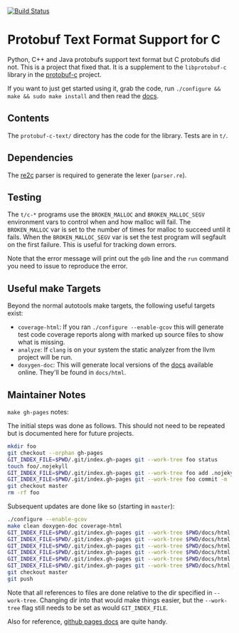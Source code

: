 [![Build Status](https://travis-ci.org/protobuf-c/protobuf-c-text.png?branch=master)](https://travis-ci.org/protobuf-c/protobuf-c-text)

# Protobuf Text Format Support for C

Python, C++ and Java protobufs support text format but C protobufs did not.
This is a project that fixed that. It is a supplement to the
`libprotobuf-c` library in the [protobuf-c](https://github.com/protobuf-c)
project.

If you want to just get started using it, grab the code, run
`./configure && make && sudo make install` and then read the
[docs](http://text.protobuf-c.io/).

## Contents

The `protobuf-c-text/` directory has the code for the library.  Tests
are in `t/`.

## Dependencies

The [re2c](http://re2c.org/) parser is required to generate the
lexer (`parser.re`).

## Testing

The `t/c-*` programs use the `BROKEN_MALLOC` and `BROKEN_MALLOC_SEGV`
environment vars to control when and how malloc will fail.
The `BROKEN_MALLOC` var is set to the number of times for malloc to
succeed until it fails.  When the `BROKEN_MALLOC_SEGV` var is set the
test program will segfault on the first failure.  This is useful for
tracking down errors.

Note that the error message will print out the `gdb` line and the `run`
command you need to issue to reproduce the error.

## Useful make Targets

Beyond the normal autotools make targets, the following useful targets
exist:

* `coverage-html`: If you ran `./configure --enable-gcov` this will
  generate test code coverage reports along with marked up source
  files to show what is missing.
* `analyze`: If `clang` is on your system the static analyzer from the
  llvm project will be run.
* `doxygen-doc`: This will generate local versions of the
  [docs](http://text.protobuf-c.io/) available online.  They'll be found
  in `docs/html`.

## Maintainer Notes

`make gh-pages` notes:

The initial steps was done as follows.  This should not need to be repeated
but is documented here for future projects.

```bash
mkdir foo
git checkout --orphan gh-pages
GIT_INDEX_FILE=$PWD/.git/index.gh-pages git --work-tree foo status
touch foo/.nojekyll
GIT_INDEX_FILE=$PWD/.git/index.gh-pages git --work-tree foo add .nojekyll
GIT_INDEX_FILE=$PWD/.git/index.gh-pages git --work-tree foo commit -m 'Turn off Jekyll'
git checkout master
rm -rf foo
```

Subsequent updates are done like so (starting in `master`):

```bash
./configure --enable-gcov
make clean doxygen-doc coverage-html
GIT_INDEX_FILE=$PWD/.git/index.gh-pages git --work-tree $PWD/docs/html checkout gh-pages
GIT_INDEX_FILE=$PWD/.git/index.gh-pages git --work-tree $PWD/docs/html checkout .nojekyll
GIT_INDEX_FILE=$PWD/.git/index.gh-pages git --work-tree $PWD/docs/html checkout CNAME
GIT_INDEX_FILE=$PWD/.git/index.gh-pages git --work-tree $PWD/docs/html add .
GIT_INDEX_FILE=$PWD/.git/index.gh-pages git --work-tree $PWD/docs/html ls-files --deleted | GIT_INDEX_FILE=$PWD/.git/index.gh-pages xargs git --work-tree $PWD/docs/html rm
GIT_INDEX_FILE=$PWD/.git/index.gh-pages git --work-tree $PWD/docs/html commit -m "Update docs."
git checkout master
git push
```

Note that all references to files are done relative to the dir specified
in `--work-tree`.  Changing dir into that would make things easier, but
the `--work-tree` flag still needs to be set as would `GIT_INDEX_FILE`.

Also for reference,
[github pages docs](https://help.github.com/categories/20/articles)
are quite handy.
